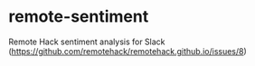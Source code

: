 # remote-sentiment
Remote Hack sentiment analysis for Slack (https://github.com/remotehack/remotehack.github.io/issues/8)
